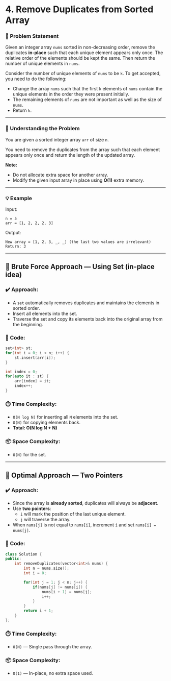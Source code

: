 
# 4. Remove Duplicates from Sorted Array

### 🧾 Problem Statement

Given an integer array `nums` sorted in non-decreasing order, remove the duplicates **in-place** such that each unique element appears only once. The relative order of the elements should be kept the same. Then return the number of unique elements in `nums`.

Consider the number of unique elements of `nums` to be `k`. To get accepted, you need to do the following:

- Change the array `nums` such that the first `k` elements of `nums` contain the unique elements in the order they were present initially.
- The remaining elements of `nums` are not important as well as the size of `nums`.
- Return `k`.

---

### 🧠 Understanding the Problem

You are given a sorted integer array `arr` of size `n`.

You need to remove the duplicates from the array such that each element appears only once and return the length of the updated array.

**Note:**  
- Do not allocate extra space for another array.
- Modify the given input array in place using **O(1)** extra memory.

---

### 💡 Example

Input:
```
n = 5  
arr = [1, 2, 2, 2, 3]
```

Output:
```
New array = [1, 2, 3, _, _] (the last two values are irrelevant)  
Return: 3
```

---

## 🔸 Brute Force Approach — Using Set (in-place idea)

### ✔️ Approach:

- A `set` automatically removes duplicates and maintains the elements in sorted order.
- Insert all elements into the set.
- Traverse the set and copy its elements back into the original array from the beginning.

### 🧩 Code:
```cpp
set<int> st;
for(int i = 0; i < n; i++) {
    st.insert(arr[i]);
}

int index = 0;
for(auto it : st) {
    arr[index] = it;
    index++;
}
```

### ⏱️ Time Complexity:
- `O(N log N)` for inserting all `N` elements into the set.
- `O(N)` for copying elements back.
- **Total: O(N log N + N)**

### 📦 Space Complexity:
- `O(N)` for the set.

---

## 🔹 Optimal Approach — Two Pointers

### ✔️ Approach:

- Since the array is **already sorted**, duplicates will always be **adjacent**.
- Use **two pointers**:
  - `i` will mark the position of the last unique element.
  - `j` will traverse the array.
- When `nums[j]` is not equal to `nums[i]`, increment `i` and set `nums[i] = nums[j]`.

### 🧩 Code:
```cpp
class Solution {
public:
    int removeDuplicates(vector<int>& nums) {
        int n = nums.size();
        int i = 0;

        for(int j = 1; j < n; j++) {
            if(nums[j] != nums[i]) {
                nums[i + 1] = nums[j];
                i++;
            }
        }
        return i + 1;
    }
};
```

### ⏱️ Time Complexity:
- `O(N)` — Single pass through the array.

### 📦 Space Complexity:
- `O(1)` — In-place, no extra space used.
